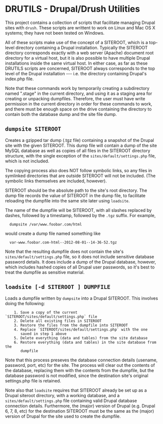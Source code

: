 DRUTILS - Drupal/Drush Utilities
================================

This project contains a collection of scripts that facilitate managing
Drupal sites with `drush`.  These scripts are writtent to work on
Linux and Mac OS X systems; they have not been tested on Windows.

All of these scripts make use of the concept of a SITEROOT, which is a
top-level directory containing a Drupal installation.  Typically the
SITEROOT directory corresponds exactly with a web server (Apache)
document root directory for a virtual host, but it is also possible to
have multiple Drupal installations inside the same virtual host.  In
either case, as far as these DRUTILS scripts are concerned, SITEROOT
always corresponds to the top level of the Drupal installation ---
i.e.  the directory containing Drupal's index.php file.

Note that these commands work by temporarily creating a subdirectory
named ".stage" in the current directory, and using it as a staging
area for creating or unpacking dumpfiles.  Therefore, the user must
have write permission in the current directory in order for these
commands to work, and there must be enough space on the drive
containing the directory to contain both the database dump and the
site file dump.

`dumpsite SITEROOT`
-------------------

  Creates a gzipped tar dump (.tgz file) containing a snapshot of the
  Drupal site with the given SITEROOT.  This dump file will contain a
  dump of the site MySQL database as well as copies of all files in
  the SITEROOT directory structure, with the single exception of the
  `sites/default/settings.php` file, which is not included.
  
  The copying process also does NOT follow symbolic links, so any
  files in symlinked directories that are outside SITEROOT will not be
  included. (The symbolic links themselves are included, however).
  
  SITEROOT should be the absolute path to the site's root directory.
  The dump file records the value of SITEROOT in the dump file, to
  facilitate reloading the dumpfile into the same site later using
  `loadsite`.
  
  The name of the dumpfile will be SITEROOT, with all slashes
  replaced by dashes, followed by a timestamp, followed by the
  `.tgz` suffix.  For example,
  
      dumpsite /var/www.foobar.com/html
      
   would create a dump file named something like

      var-www.foobar.com-html--2012-08-01--14-36-52.tgz
      
   Note that the resulting dumpfile does not contain the site's
   `sites/default/settings.php` file, so it does not include sensitive
   database password details.  It does include a dump of the Drupal
   database, however, which includes hashed copies of all Drupal
   user passwords, so it's best to treat the dumpfile as sensitive
   material.
      
`loadsite [-d SITEROOT ] DUMPFILE`
----------------------------------

  Loads a dumpfile written by `dumpsite` into a Drupal SITEROOT.  This
  involves doing the following:
  
        1. Save a copy of the current `SITEROOT/sites/default/settings.php` file
        2. Delete all existing files in SITEROOT
        3. Restore the files from the dumpfile into SITEROOT
        4. Replace `SITEROOT/sites/default/settings.php` with the one
           saved in step 1 above
        5. Delete everything (data and tables) from the site database
        6. Restore everything (data and tables) in the site database from the
           dumpfile
    
  Note that this process preseves the database connection details
  (usename, password, port, etc) for the site.  The process will clear
  out the contents of the database, replacing them with the contents
  from the dumpfile, but the database password is not modified, since
  the destination site's original settings.php file is retained.
  
  Note also that `loadsite` requires that SITEROOT already be set up
  as a Drupal siteroot directory, with a working database, and a
  `sites/default/settings.php` file containing valid Drupal database
  connection details.  Furthermore, the (major) version of Drupal
  (e.g. Drupal 6, 7, 8, etc) for the destination SITEROOT must be
  the same as the (major) version of Drupal for the site used to
  create the dumpfile.
